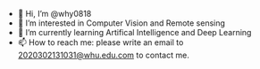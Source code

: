 - 👋 Hi, I’m @why0818
- 👀 I’m interested in Computer Vision and Remote sensing
- 🌱 I’m currently learning Artifical Intelligence and Deep Learning
- 📫 How to reach me: please write an email to 2020302131031@whu.edu.com to contact me.
